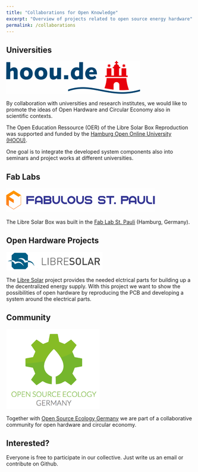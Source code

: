 ```yaml
---
title: "Collaborations for Open Knowledge"
excerpt: "Overview of projects related to open source energy hardware"
permalink: /collaborations
---
```


## Universities

![Hoou](/images/hoou_logo_small.png)

By collaboration with universities and research institutes, we would like to promote the ideas of Open Hardware and Circular Economy also in scientific contexts.

The Open Education Ressource (OER) of the Libre Solar Box Reproduction was supported and funded by the [Hamburg Open Online University (HOOU)](https://www.hoou.de/).

One goal is to integrate the developed system components also into seminars and project works at different universities.

## Fab Labs

![fablab_stpauli](/images/fabulous_logo_small.png)

The Libre Solar Box was built in the [Fab Lab St. Pauli](http://fablab-hamburg.org/) (Hamburg, Germany).


<!--
Kooperation im Umfeld dezentrale Produktion, Wissenstransfer in Zivilgesellschaft
-->

<!--
## Other Organizations

Bsp Kollektiv Liebe, Kommunikation nach außen, Bewusstsein Schaffung durch kulturellen und kreativen Austausch
Open Source Ecology, Community Mitglied im Open Hardware Umfeld
-->

## Open Hardware Projects

![libre_solar](/images/libresolar_logo_small.png)

The [Libre Solar](http://libre.solar/) project provides the needed elctrical parts for building up a the decentralized energy supply.
With this project we want to show the possibilities of open hardware by reproducing the PCB and developing a system around the electrical parts.

## Community

![oseg](/images/Logo_OSEG.png)

Together with [Open Source Ecology Germany](https://opensourceecology.de/) we are part of a collaborative community for open hardware and circular economy.

## Interested?

Everyone is free to participate in our collective. Just write us an email or contribute on Github.
